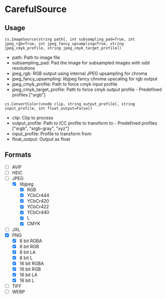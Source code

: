 # CarefulSource

## Usage

```
cs.ImageSource(string path[, int subsampling_pad=True, int jpeg_rgb=True, int jpeg_fancy_upsampling=True, string jpeg_cmyk_profile, string jpeg_cmyk_target_profile])
```

- path: Path to image file
- subsampling_pad: Pad the image for subsampled images with odd resolutions
- jpeg_rgb: RGB output using internal JPEG upsampling for chroma
- jpeg_fancy_upsampling: libjpeg fancy chroma upscaling for rgb output
- jpeg_cmyk_profile: Path to force cmyk input profile
- jpeg_cmyk_target_profile: Path to force cmyk output profile - Predefined profiles ["srgb"]

```
cs.ConvertColor(vnode clip, string output_profile[, string input_profile, int float_output=False])
```

- clip: Clip to process
- output_profile: Path to ICC profile to transform to - Predefined profiles ["srgb", "srgb-gray", "xyz"]
- input_profile: Profile to transform from
- float_output: Output as float

## Formats

- [ ] AVIF
- [ ] HEIC
- [ ] JPEG
  - [x] libjpeg
    - [x] RGB
    - [x] YCbCr444
    - [x] YCbCr420
    - [x] YCbCr422
    - [x] YCbCr440
    - [x] L
    - [x] CMYK
- [ ] JXL
- [x] PNG
  - [x] 8 bit RGBA
  - [x] 8 bit RGB
  - [x] 8 bit LA
  - [x] 8 bit L
  - [x] 16 bit RGBA
  - [x] 16 bit RGB
  - [x] 16 bit LA
  - [x] 16 bit L
- [ ] TIFF
- [ ] WEBP
